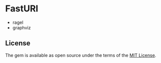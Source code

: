 # FastURI

- ragel
- graphviz

## License

The gem is available as open source under the terms of the [MIT License](http://opensource.org/licenses/MIT).

